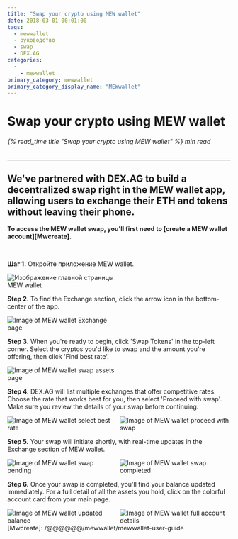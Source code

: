 ```yaml
---
title: "Swap your crypto using MEW wallet"
date: 2018-03-01 00:01:00
tags:
  - mewwallet
  - руководство
  - swap
  - DEX.AG
categories:
  - 
    - mewwallet
primary_category: mewwallet
primary_category_display_name: "MEWwallet"
---
```


# **Swap your crypto using MEW wallet**

###### {% read_time title "Swap your crypto using MEW wallet" %} min read

* * *

## We've partnered with DEX.AG to build a decentralized swap right in the MEW wallet app, allowing users to exchange their ETH and tokens without leaving their phone.

**To access the MEW wallet swap, you'll first need to [create a MEW wallet account][Mwcreate].**

<br>

**Шаг 1.** Откройте приложение MEW wallet.

<img src="/images/posts/mewconnect/mws1.jpg" alt="Изображение главной страницы MEW wallet" style="max-width: 250px;" />

**Step 2.** To find the Exchange section, click the arrow icon in the bottom-center of the app.

<img src="/images/posts/mewconnect/mws2.jpg" alt="Image of MEW wallet Exchange page" style="max-width: 250px;" />

**Step 3.** When you're ready to begin, click 'Swap Tokens' in the top-left corner. Select the cryptos you'd like to swap and the amount you're offering, then click 'Find best rate'.

<img src="/images/posts/mewconnect/mws3.jpg" alt="Image of MEW wallet swap assets page" style="max-width: 250px;" />

**Step 4.** DEX.AG will list multiple exchanges that offer competitive rates. Choose the rate that works best for you, then select 'Proceed with swap'. Make sure you review the details of your swap before continuing.

<div class="d-flex justify-content-center flex-wrap margin-0">
  <img src="/images/posts/mewconnect/mws4.jpg" alt="Image of MEW wallet select best rate" style="max-width: 250px;" />
  <img src="/images/posts/mewconnect/mws5.jpg" alt="Image of MEW wallet proceed with swap" style="max-width: 250px;" />
</div>

**Step 5.** Your swap will initiate shortly, with real-time updates in the Exchange section of MEW wallet.

<div class="d-flex justify-content-center flex-wrap margin-0">
  <img src="/images/posts/mewconnect/mws7.jpg" alt="Image of MEW wallet swap pending" style="max-width: 250px;" />
  <img src="/images/posts/mewconnect/mws8.jpg" alt="Image of MEW wallet swap completed" style="max-width: 250px;" />
</div>

**Step 6.** Once your swap is completed, you'll find your balance updated immediately. For a full detail of all the assets you hold, click on the colorful account card from your main page.

<div class="d-flex justify-content-center flex-wrap margin-0">
  <img src="/images/posts/mewconnect/mws9.jpg" alt="Image of MEW wallet updated balance" style="max-width: 250px;" />
  <img src="/images/posts/mewconnect/mws10.jpg" alt="Image of MEW wallet full account details" style="max-width: 250px;" />
</div>
[Mwcreate]: /@@@@@@/mewwallet/mewwallet-user-guide

